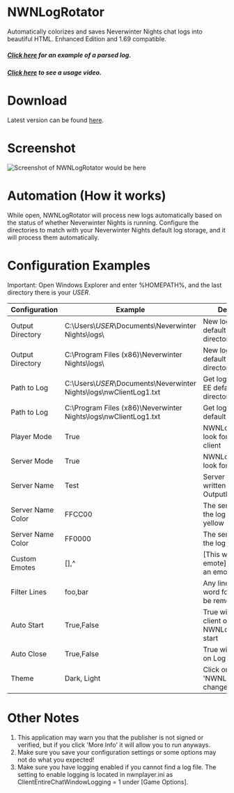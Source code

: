 # NWNLogRotator
Automatically colorizes and saves Neverwinter Nights chat logs into beautiful HTML. Enhanced Edition and 1.69 compatible.
##### <a href="http://htmlpreview.github.io/?https://github.com/notsigma/NWNLogRotator-Node.js/blob/master/output/NWNLogExample.html">Click here</a> for an example of a parsed log. 
##### <a href="https://www.youtube.com/watch?v=gspLCJM7JuU">Click here</a> to see a usage video.

# Download
Latest version can be found <a href="https://github.com/notsigma/NWNLogRotator/releases/latest">here</a>.

# Screenshot
![Screenshot of NWNLogRotator would be here](https://raw.githubusercontent.com/notsigma/NWNLogRotator/master/Assets/Images/screenshot_nwnlr1.png)

# Automation (How it works)
While open, NWNLogRotator will process new logs automatically based on the status of whether Neverwinter Nights is running. Configure the directories to match with your Neverwinter Nights default log storage, and it will process them automatically.

# Configuration Examples
Important: Open Windows Explorer and enter %HOMEPATH%, and the last directory there is your _USER_.
  
| Configuration  | Example | Description |
| ------------- | ------------- | ------------- |
| Output Directory | C:\Users\\_USER_\Documents\Neverwinter Nights\logs\ | New logs stored in default Steam EE log directory |
| Output Directory | C:\Program Files (x86)\Neverwinter Nights\logs\ | New logs stored in default 1.69 log directory |
| Path to Log | C:\Users\\_USER_\Documents\Neverwinter Nights\logs\nwClientLog1.txt | Get log from Steam EE default log directory |
| Path to Log | C:\Program Files (x86)\Neverwinter Nights\logs\nwClientLog1.txt | Get log from 1.69 default log directory |
| Player Mode | True | NWNLogRotator will look for the player client |
| Server Mode | True | NWNLogRotator will look for server client |
| Server Name | Test | Server logs will be written to OutputDirectory\Test |
| Server Name Color | FFCC00 | The server name in the log appears yellow |
| Server Name Color | FF0000 | The server name in the log appears red |
| Custom Emotes | [],^ | [This will be an emote], ^This will be an emote^ |
| Filter Lines | foo,bar | Any line that has the word foo or bar will be removed |
| Auto Start | True,False | True will launch client on NWNLogRotator start |
| Auto Close | True,False | True will close client on Log creation |
| Theme | Dark, Light | Click on title, 'NWNLogRotator' to change Theme |

# Other Notes
1) This application may warn you that the publisher is not signed or verified, but if you click 'More Info' it will allow you to run anyways.
2) Make sure you save your configuration settings or some options may not do what you expected!
3) Make sure you have logging enabled if you cannot find a log file. The setting to enable logging is located in nwnplayer.ini as ClientEntireChatWindowLogging = 1 under [Game Options].
